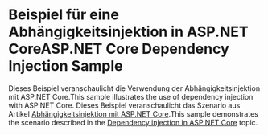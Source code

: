 # <a name="aspnet-core-dependency-injection-sample"></a><span data-ttu-id="b55a2-101">Beispiel für eine Abhängigkeitsinjektion in ASP.NET Core</span><span class="sxs-lookup"><span data-stu-id="b55a2-101">ASP.NET Core Dependency Injection Sample</span></span>

<span data-ttu-id="b55a2-102">Dieses Beispiel veranschaulicht die Verwendung der Abhängigkeitsinjektion mit ASP.NET Core.</span><span class="sxs-lookup"><span data-stu-id="b55a2-102">This sample illustrates the use of dependency injection with ASP.NET Core.</span></span> <span data-ttu-id="b55a2-103">Dieses Beispiel veranschaulicht das Szenario aus Artikel [Abhängigkeitsinjektion mit ASP.NET Core](https://docs.microsoft.com/aspnet/core/fundamentals/dependency-injection).</span><span class="sxs-lookup"><span data-stu-id="b55a2-103">This sample demonstrates the scenario described in the [Dependency injection in ASP.NET Core](https://docs.microsoft.com/aspnet/core/fundamentals/dependency-injection) topic.</span></span>
